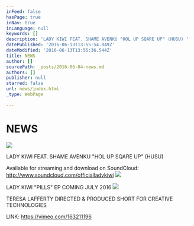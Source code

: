```yaml
---
inFeed: false
hasPage: true
inNav: true
inLanguage: null
keywords: []
description: 'LADY KIWI FEAT. SHAME AVENKU "HOL UP SQARE UP" (HUSU) '
datePublished: '2016-06-13T13:55:54.049Z'
dateModified: '2016-06-13T13:55:36.544Z'
title: NEWS
author: []
sourcePath: _posts/2016-06-04-news.md
authors: []
publisher: null
starred: false
url: news/index.html
_type: WebPage

---
```

# NEWS
![](https://the-grid-user-content.s3-us-west-2.amazonaws.com/0580b68a-2488-4932-b798-3f21384af12d.jpg)

LADY KIWI FEAT. SHAME AVENKU "HOL UP SQARE UP" (HUSU) 

Available for streaming and download on SoundCloud: http://www.soundcloud.com/officialladykiwi
![](https://the-grid-user-content.s3-us-west-2.amazonaws.com/7d80bc03-f3e9-4f11-8fdc-0ab0d6b473ee.jpg)

LADY KIWI "PILLS" EP COMING JULY 2016
![](https://the-grid-user-content.s3-us-west-2.amazonaws.com/382255df-aeec-46ee-8983-9cc50c2296c1.png)

TERESA LAFFERTY DIRECTED & PRODUCED SHORT FOR CREATIVE TECHNOLOGIES

LINK: https://vimeo.com/163211196